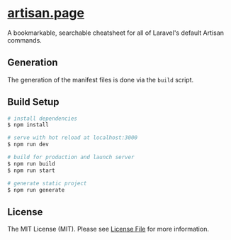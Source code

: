 # [artisan.page](https://artisan.page)

A bookmarkable, searchable cheatsheet for all of Laravel's default Artisan commands.

## Generation

The generation of the manifest files is done via the `build` script.

## Build Setup

```bash
# install dependencies
$ npm install

# serve with hot reload at localhost:3000
$ npm run dev

# build for production and launch server
$ npm run build
$ npm run start

# generate static project
$ npm run generate
```

## License

The MIT License (MIT). Please see [License File](LICENSE.md) for more information.
